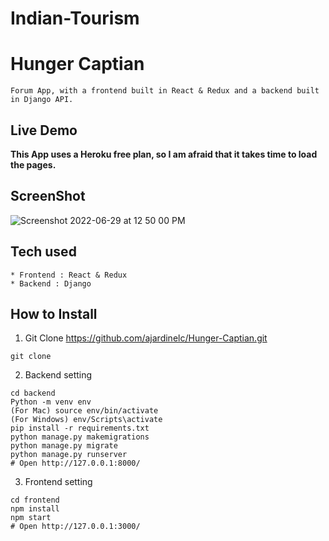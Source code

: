 # Indian-Tourism

# Hunger Captian



```
Forum App, with a frontend built in React & Redux and a backend built in Django API.
```

## Live Demo

**This App uses a Heroku free plan, so I am afraid that it takes time to load the pages.**



## ScreenShot
![Screenshot 2022-06-29 at 12 50 00 PM](https://user-images.githubusercontent.com/101166793/176389311-caae6829-d4cf-493c-a5a9-132cdf8a4648.png)


## Tech used

```
* Frontend : React & Redux
* Backend : Django
```

## How to Install

1. Git Clone https://github.com/ajardinelc/Hunger-Captian.git

```
git clone 
```

2. Backend setting

```
cd backend
Python -m venv env
(For Mac) source env/bin/activate
(For Windows) env/Scripts\activate
pip install -r requirements.txt
python manage.py makemigrations
python manage.py migrate
python manage.py runserver
# Open http://127.0.0.1:8000/
```

3. Frontend setting

```
cd frontend
npm install
npm start
# Open http://127.0.0.1:3000/
```
